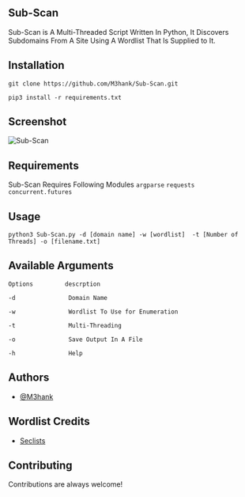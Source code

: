 ## Sub-Scan

Sub-Scan is A Multi-Threaded Script Written In Python, It Discovers Subdomains From A Site Using A Wordlist That Is Supplied to It.


## Installation
```
git clone https://github.com/M3hank/Sub-Scan.git
```
```
pip3 install -r requirements.txt
```
## Screenshot

![Sub-Scan](https://github.com/M3hank/Sub-Scan/assets/70057473/214593cf-8700-45c5-87ec-e279ef1b703a)

## Requirements

Sub-Scan Requires Following Modules
`argparse`
`requests`
`concurrent.futures`


## Usage

```
python3 Sub-Scan.py -d [domain name] -w [wordlist]  -t [Number of Threads] -o [filename.txt]
```

## Available Arguments

```
Options         descrption

-d               Domain Name 

-w               Wordlist To Use for Enumeration

-t               Multi-Threading

-o               Save Output In A File

-h               Help

```


## Authors

- [@M3hank](https://www.github.com/M3hank)


## Wordlist Credits

- [Seclists](https://www.github.com/danielmiessler/SecLists)

## Contributing

Contributions are always welcome!

